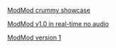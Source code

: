 [ModMod crummy showcase](https://youtu.be/ezINQTnF3i8)

[ModMod v1.0 in real-time no audio](https://youtu.be/rARpyW2omvY)

[ModMod version 1](https://youtu.be/xbKZMrG75Tk)
